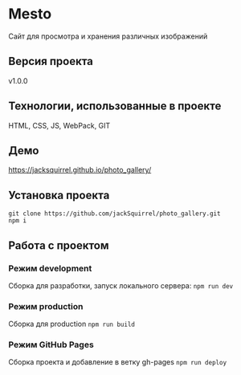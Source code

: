 # Mesto
Сайт для просмотра и хранения различных изображений
## Версия проекта
v1.0.0
## Технологии, использованные в проекте
HTML, CSS, JS, WebPack, GIT
## Демо
https://jacksquirrel.github.io/photo_gallery/
## Установка проекта
```
git clone https://github.com/jackSquirrel/photo_gallery.git
npm i
```
## Работа с проектом
### Режим development
Сборка для разработки, запуск локального сервера:
`npm run dev`
### Режим production
Сборка для production
`npm run build`
### Режим GitHub Pages
Сборка проекта и добавление в ветку gh-pages
`npm run deploy`
